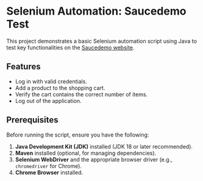 # Selenium Automation: Saucedemo Test

This project demonstrates a basic Selenium automation script using Java to test key functionalities on the [Saucedemo website](https://saucedemo.com).

## Features

- Log in with valid credentials.
- Add a product to the shopping cart.
- Verify the cart contains the correct number of items.
- Log out of the application.

## Prerequisites

Before running the script, ensure you have the following:

1. **Java Development Kit (JDK)** installed (JDK 18 or later recommended).
2. **Maven** installed (optional, for managing dependencies).
3. **Selenium WebDriver** and the appropriate browser driver (e.g., `chromedriver` for Chrome).
4. **Chrome Browser** installed.


